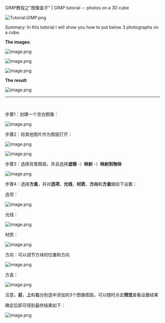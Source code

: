 GIMP教程之"图像盒子" | GIMP tutorial -- photos on a 3D cube

![Tutorial.GIMP.png](https://res.cloudinary.com/hpiynhbhq/image/upload/v1511486986/feaponrcwwtwu0vmiizt.png)

Summary: In this tutorial I will show you how to put below 3 photographs on a cube.

**The images**: 

![image.png](https://res.cloudinary.com/hpiynhbhq/image/upload/v1513602471/yslmpcggklsnwekij7xu.png)

![image.png](https://res.cloudinary.com/hpiynhbhq/image/upload/v1513602503/fwb9tmqhlfwpllgbha9d.png)

![image.png](https://res.cloudinary.com/hpiynhbhq/image/upload/v1513602528/nupvfnsh924leejx3whh.png)

**The result**:

![image.png](https://res.cloudinary.com/hpiynhbhq/image/upload/v1513602595/b4mgvvy7shzplyr7pcil.png)

---
</br>

步骤1：创建一个空白图像：

![image.png](https://res.cloudinary.com/hpiynhbhq/image/upload/v1513602749/soythpqmtcntgxk1n9sg.png)

步骤2：将其他图片作为图层打开：

![image.png](https://res.cloudinary.com/hpiynhbhq/image/upload/v1513602795/m5rekchoojxid7hqrfkt.png)

![image.png](https://res.cloudinary.com/hpiynhbhq/image/upload/v1513602856/edd6cky4cyocztr0sl6o.png)

步骤3：选择背景图层，并且选择**滤镜** -〉**映射** -〉**映射到物体**

![image.png](https://res.cloudinary.com/hpiynhbhq/image/upload/v1513602945/fvifrwd74sc3dysnmoz2.png)

步骤4：选择**方盒**，并对**选项**，**光线**，**材质**，**方向**和**方盒**做如下设置：

选项：

![image.png](https://res.cloudinary.com/hpiynhbhq/image/upload/v1513603055/sdbf1fmoozwggmzmqhdf.png)

光线：

![image.png](https://res.cloudinary.com/hpiynhbhq/image/upload/v1513603219/kypzquxshvef2k7tvz2n.png)

材质：

![image.png](https://res.cloudinary.com/hpiynhbhq/image/upload/v1513603268/iq9pzfc2itclahvnxkhg.png)

方向：可以调节方块的位置和方向

![image.png](https://res.cloudinary.com/hpiynhbhq/image/upload/v1513603296/l2xxxhvwwbu0j6bod8hn.png)

方盒：

![image.png](https://res.cloudinary.com/hpiynhbhq/image/upload/v1513603469/gpplkac5exmhd9zoeyok.png)

注意，**前**，**上**和**右**分别选中添加的3个图像图层。可以随时点击**预览**查看设置结果

确定后即可得到最终结果如下：

![image.png](https://res.cloudinary.com/hpiynhbhq/image/upload/v1513602595/b4mgvvy7shzplyr7pcil.png)